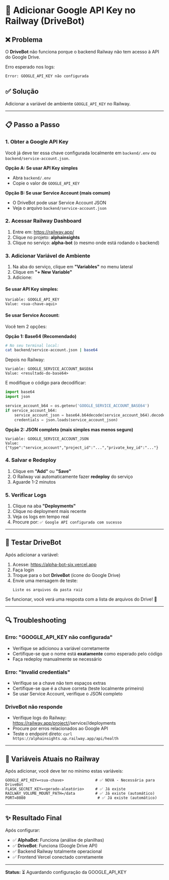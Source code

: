 # 🔑 Adicionar Google API Key no Railway (DriveBot)

## ❌ Problema

O **DriveBot** não funciona porque o backend Railway não tem acesso à API do Google Drive.

Erro esperado nos logs:
```
Error: GOOGLE_API_KEY não configurada
```

## ✅ Solução

Adicionar a variável de ambiente `GOOGLE_API_KEY` no Railway.

---

## 📋 Passo a Passo

### 1. **Obter a Google API Key**

Você já deve ter essa chave configurada localmente em `backend/.env` ou `backend/service-account.json`.

**Opção A: Se usar API Key simples**
- Abra `backend/.env`
- Copie o valor de `GOOGLE_API_KEY`

**Opção B: Se usar Service Account (mais comum)**
- O DriveBot pode usar Service Account JSON
- Veja o arquivo `backend/service-account.json`

### 2. **Acessar Railway Dashboard**

1. Entre em: https://railway.app/
2. Clique no projeto: **alphainsights**
3. Clique no serviço: **alpha-bot** (o mesmo onde está rodando o backend)

### 3. **Adicionar Variável de Ambiente**

1. Na aba do serviço, clique em **"Variables"** no menu lateral
2. Clique em **"+ New Variable"**
3. Adicione:

#### Se usar API Key simples:
```
Variable: GOOGLE_API_KEY
Value: <sua-chave-aqui>
```

#### Se usar Service Account:
Você tem 2 opções:

**Opção 1: Base64 (Recomendado)**
```bash
# No seu terminal local:
cat backend/service-account.json | base64
```

Depois no Railway:
```
Variable: GOOGLE_SERVICE_ACCOUNT_BASE64
Value: <resultado-do-base64>
```

E modifique o código para decodificar:
```python
import base64
import json

service_account_b64 = os.getenv('GOOGLE_SERVICE_ACCOUNT_BASE64')
if service_account_b64:
    service_account_json = base64.b64decode(service_account_b64).decode('utf-8')
    credentials = json.loads(service_account_json)
```

**Opção 2: JSON completo (mais simples mas menos seguro)**
```
Variable: GOOGLE_SERVICE_ACCOUNT_JSON
Value: {"type":"service_account","project_id":"...","private_key_id":"..."}
```

### 4. **Salvar e Redeploy**

1. Clique em **"Add"** ou **"Save"**
2. O Railway vai automaticamente fazer **redeploy** do serviço
3. Aguarde 1-2 minutos

### 5. **Verificar Logs**

1. Clique na aba **"Deployments"**
2. Clique no deployment mais recente
3. Veja os logs em tempo real
4. Procure por: `✅ Google API configurada com sucesso`

---

## 🧪 Testar DriveBot

Após adicionar a variável:

1. Acesse: https://alpha-bot-six.vercel.app
2. Faça login
3. Troque para o bot **DriveBot** (ícone do Google Drive)
4. Envie uma mensagem de teste:
   ```
   Liste os arquivos da pasta raiz
   ```

Se funcionar, você verá uma resposta com a lista de arquivos do Drive! 🎉

---

## 🔍 Troubleshooting

### Erro: "GOOGLE_API_KEY não configurada"
- Verifique se adicionou a variável corretamente
- Certifique-se que o nome está **exatamente** como esperado pelo código
- Faça redeploy manualmente se necessário

### Erro: "Invalid credentials"
- Verifique se a chave não tem espaços extras
- Certifique-se que é a chave correta (teste localmente primeiro)
- Se usar Service Account, verifique o JSON completo

### DriveBot não responde
- Verifique logs do Railway: https://railway.app/project/<seu-projeto>/service/<seu-servico>/deployments
- Procure por erros relacionados ao Google API
- Teste o endpoint direto: `curl https://alphainsights.up.railway.app/api/health`

---

## 📝 Variáveis Atuais no Railway

Após adicionar, você deve ter no mínimo estas variáveis:

```env
GOOGLE_API_KEY=<sua-chave>              # ✅ NOVA - Necessária para DriveBot
FLASK_SECRET_KEY=<gerado-aleatório>     # ✅ Já existe
RAILWAY_VOLUME_MOUNT_PATH=/data         # ✅ Já existe (automático)
PORT=8080                                # ✅ Já existe (automático)
```

---

## ✨ Resultado Final

Após configurar:
- ✅ **AlphaBot**: Funciona (análise de planilhas)
- ✅ **DriveBot**: Funciona (Google Drive API)
- ✅ Backend Railway totalmente operacional
- ✅ Frontend Vercel conectado corretamente

---

**Status:** ⏳ Aguardando configuração da GOOGLE_API_KEY
